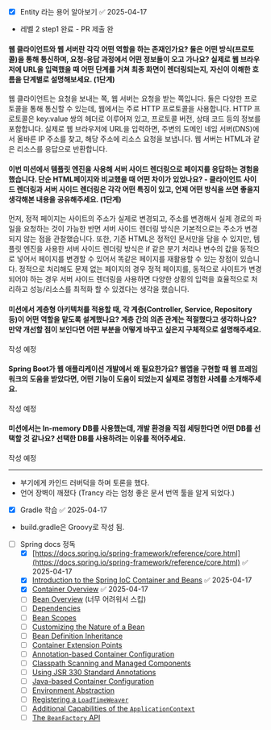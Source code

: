 - [x] Entity 라는 용어 알아보기 ✅ 2025-04-17

- 레벨 2  step1 완료 - PR 제출 완


#### 웹 클라이언트와 웹 서버란 각각 어떤 역할을 하는 존재인가요? 둘은 어떤 방식(프로토콜)을 통해 통신하며, 요청-응답 과정에서 어떤 정보들이 오고 가나요? 실제로 웹 브라우저에 URL을 입력했을 때 어떤 단계를 거쳐 최종 화면이 렌더링되는지, 자신이 이해한 흐름을 단계별로 설명해보세요. (1단계)

웹 클라이언트는 요청을 보내는 쪽, 웹 서버는 요청을 받는 쪽입니다. 둘은 다양한 프로토콜을 통해 통신할 수 있는데, 웹에서는 주로 HTTP 프로토콜을 사용합니다. HTTP 프로토콜은 key:value 쌍의 헤더로 이루어져 있고, 프로토콜 버전, 상태 코드 등의 정보를 포함합니다. 실제로 웹 브라우저에 URL을 입력하면, 주변의 도메인 네임 서버(DNS)에서 올바른 IP 주소를 찾고, 해당 주소에 리소스 요청을 보냅니다. 웹 서버는 HTML과 같은 리소스를 응답으로 반환합니다.

#### 이번 미션에서 템플릿 엔진을 사용해 서버 사이드 렌더링으로 페이지를 응답하는 경험을 했습니다. 단순 HTML페이지와 비교했을 때 어떤 차이가 있었나요? - 클라이언트 사이드 렌더링과 서버 사이드 렌더링은 각각 어떤 특징이 있고, 언제 어떤 방식을 쓰면 좋을지 생각해본 내용을 공유해주세요. (1단계)

먼저, 정적 페이지는 사이트의 주소가 실제로 변경되고, 주소를 변경해서 실제 경로의 파일을 요청하는 것이 가능한 반면 서버 사이드 렌더링 방식은 기본적으로는 주소가 변경되지 않는 점을 관찰했습니다.
또한, 기존 HTML은 정적인 문서만을 담을 수 있지만, 템플릿 엔진을 사용한 서버 사이드 렌더링 방식은 if 같은 분기 처리나 변수의 값을 동적으로 넣어서 페이지를 변경할 수 있어서 똑같은 페이지를 재활용할 수 있는 장점이 있습니다.
정적으로 처리해도 문제 없는 페이지의 경우 정적 페이지를, 동적으로 사이트가 변경되어야 하는 경우 서버 사이드 렌더링을 사용하면 다양한 상황의 입력을 효율적으로 처리하고 성능/리소스를 최적화 할 수 있겠다는 생각을 했습니다.

#### 미션에서 계층형 아키텍처를 적용할 때, 각 계층(Controller, Service, Repository 등)이 어떤 역할을 맡도록 설계했나요? 계층 간의 의존 관계는 적절했다고 생각하나요? 만약 개선할 점이 보인다면 어떤 부분을 어떻게 바꾸고 싶은지 구체적으로 설명해주세요.

작성 예정

#### Spring Boot가 웹 애플리케이션 개발에서 왜 필요한가요? 웹앱을 구현할 때 웹 프레임워크의 도움을 받았다면, 어떤 기능이 도움이 되었는지 실제로 경험한 사례를 소개해주세요.

작성 예정

#### 미션에서는 In-memory DB를 사용했는데, 개발 환경을 직접 세팅한다면 어떤 DB를 선택할 것 같나요? 선택한 DB를 사용하려는 이유를 적어주세요.

작성 예정






---


- 부기에게 카인드 러버덕을 하며 토론을 했다.
- 언어 장벽이 깨졌다 (Trancy 라는 엄청 좋은 문서 번역 툴을 알게 되었다.)

- [x] Gradle 학습 ✅ 2025-04-17
 - build.gradle은 Groovy로 작성 됨.
- [ ] Spring docs 정독
  - [x] [https://docs.spring.io/spring-framework/reference/core.html](https://docs.spring.io/spring-framework/reference/core.html) ✅ 2025-04-17
  - [x] [Introduction to the Spring IoC Container and Beans](https://docs.spring.io/spring-framework/reference/core/beans/introduction.html) ✅ 2025-04-17
  - [x] [Container Overview](https://docs.spring.io/spring-framework/reference/core/beans/basics.html) ✅ 2025-04-17
  - [ ]  [Bean Overview](https://docs.spring.io/spring-framework/reference/core/beans/definition.html) (너무 어려워서 스킵)
  - [ ]  [Dependencies](https://docs.spring.io/spring-framework/reference/core/beans/dependencies.html)
  - [ ]  [Bean Scopes](https://docs.spring.io/spring-framework/reference/core/beans/factory-scopes.html)
  - [ ]  [Customizing the Nature of a Bean](https://docs.spring.io/spring-framework/reference/core/beans/factory-nature.html)
  - [ ]  [Bean Definition Inheritance](https://docs.spring.io/spring-framework/reference/core/beans/child-bean-definitions.html)
  - [ ]  [Container Extension Points](https://docs.spring.io/spring-framework/reference/core/beans/factory-extension.html)
  - [ ]  [Annotation-based Container Configuration](https://docs.spring.io/spring-framework/reference/core/beans/annotation-config.html)
  - [ ]  [Classpath Scanning and Managed Components](https://docs.spring.io/spring-framework/reference/core/beans/classpath-scanning.html)
  - [ ]  [Using JSR 330 Standard Annotations](https://docs.spring.io/spring-framework/reference/core/beans/standard-annotations.html)
  - [ ] [Java-based Container Configuration](https://docs.spring.io/spring-framework/reference/core/beans/java.html)
  - [ ] [Environment Abstraction](https://docs.spring.io/spring-framework/reference/core/beans/environment.html)
  - [ ] [Registering a `LoadTimeWeaver`](https://docs.spring.io/spring-framework/reference/core/beans/context-load-time-weaver.html)
  - [ ] [Additional Capabilities of the `ApplicationContext`](https://docs.spring.io/spring-framework/reference/core/beans/context-introduction.html)
  - [ ]  [The `BeanFactory` API](https://docs.spring.io/spring-framework/reference/core/beans/beanfactory.html)